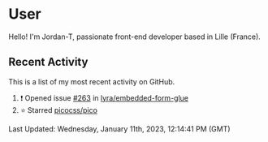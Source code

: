 # User

Hello! I'm Jordan-T, passionate front-end developer based in Lille (France).

## Recent Activity

This is a list of my most recent activity on GitHub.

<!--RECENT_ACTIVITY:start-->
1. ❗️ Opened issue [#263](https://github.com/lyra/embedded-form-glue/issues/263) in [lyra/embedded-form-glue](https://github.com/lyra/embedded-form-glue)
2. ⭐ Starred [picocss/pico](https://github.com/picocss/pico)
<!--RECENT_ACTIVITY:end-->

<!--RECENT_ACTIVITY:last_update-->
Last Updated: Wednesday, January 11th, 2023, 12:14:41 PM (GMT)
<!--RECENT_ACTIVITY:last_update_end-->
